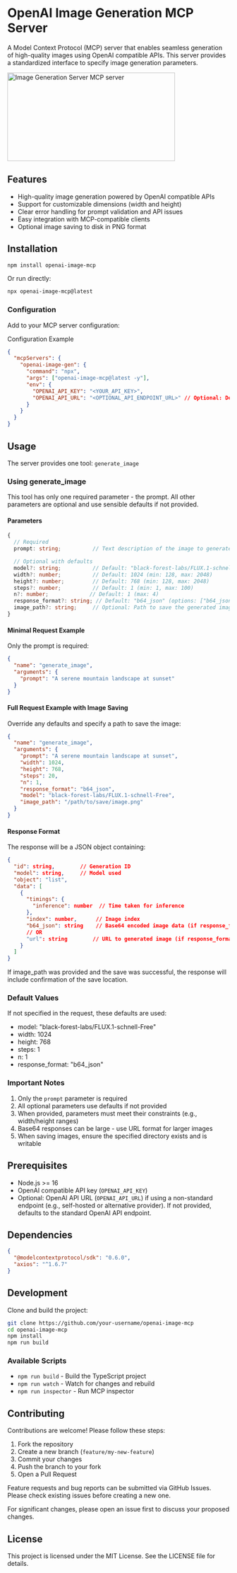 # OpenAI Image Generation MCP Server

A Model Context Protocol (MCP) server that enables seamless generation of high-quality images using OpenAI compatible APIs. This server provides a standardized interface to specify image generation parameters.

<a href="https://glama.ai/mcp/servers/y6qfizhsja">
  <img width="380" height="200" src="https://glama.ai/mcp/servers/y6qfizhsja/badge" alt="Image Generation Server MCP server" />
</a>

## Features

- High-quality image generation powered by OpenAI compatible APIs
- Support for customizable dimensions (width and height)
- Clear error handling for prompt validation and API issues
- Easy integration with MCP-compatible clients
- Optional image saving to disk in PNG format

## Installation

```bash
npm install openai-image-mcp
```

Or run directly:

```bash
npx openai-image-mcp@latest
```

### Configuration

Add to your MCP server configuration:

<summary>Configuration Example</summary>

```json
{
  "mcpServers": {
    "openai-image-gen": {
      "command": "npx",
      "args": ["openai-image-mcp@latest -y"],
      "env": {
        "OPENAI_API_KEY": "<YOUR_API_KEY>",
        "OPENAI_API_URL": "<OPTIONAL_API_ENDPOINT_URL>" // Optional: Defaults to OpenAI standard endpoint if not provided
      }
    }
  }
}
```

## Usage

The server provides one tool: `generate_image`

### Using generate_image

This tool has only one required parameter - the prompt. All other parameters are optional and use sensible defaults if not provided.

#### Parameters

```typescript
{
  // Required
  prompt: string;          // Text description of the image to generate

  // Optional with defaults
  model?: string;          // Default: "black-forest-labs/FLUX.1-schnell-Free"
  width?: number;          // Default: 1024 (min: 128, max: 2048)
  height?: number;         // Default: 768 (min: 128, max: 2048)
  steps?: number;          // Default: 1 (min: 1, max: 100)
  n?: number;             // Default: 1 (max: 4)
  response_format?: string; // Default: "b64_json" (options: ["b64_json", "url"])
  image_path?: string;     // Optional: Path to save the generated image as PNG
}
```

#### Minimal Request Example

Only the prompt is required:

```json
{
  "name": "generate_image",
  "arguments": {
    "prompt": "A serene mountain landscape at sunset"
  }
}
```

#### Full Request Example with Image Saving

Override any defaults and specify a path to save the image:

```json
{
  "name": "generate_image",
  "arguments": {
    "prompt": "A serene mountain landscape at sunset",
    "width": 1024,
    "height": 768,
    "steps": 20,
    "n": 1,
    "response_format": "b64_json",
    "model": "black-forest-labs/FLUX.1-schnell-Free",
    "image_path": "/path/to/save/image.png"
  }
}
```

#### Response Format

The response will be a JSON object containing:

```json
{
  "id": string,        // Generation ID
  "model": string,     // Model used
  "object": "list",
  "data": [
    {
      "timings": {
        "inference": number  // Time taken for inference
      },
      "index": number,      // Image index
      "b64_json": string    // Base64 encoded image data (if response_format is "b64_json")
      // OR
      "url": string        // URL to generated image (if response_format is "url")
    }
  ]
}
```

If image_path was provided and the save was successful, the response will include confirmation of the save location.

### Default Values

If not specified in the request, these defaults are used:

- model: "black-forest-labs/FLUX.1-schnell-Free"
- width: 1024
- height: 768
- steps: 1
- n: 1
- response_format: "b64_json"

### Important Notes

1. Only the `prompt` parameter is required
2. All optional parameters use defaults if not provided
3. When provided, parameters must meet their constraints (e.g., width/height ranges)
4. Base64 responses can be large - use URL format for larger images
5. When saving images, ensure the specified directory exists and is writable

## Prerequisites

- Node.js >= 16
- OpenAI compatible API key (`OPENAI_API_KEY`)
- Optional: OpenAI API URL (`OPENAI_API_URL`) if using a non-standard endpoint (e.g., self-hosted or alternative provider). If not provided, defaults to the standard OpenAI API endpoint.

## Dependencies

```json
{
  "@modelcontextprotocol/sdk": "0.6.0",
  "axios": "^1.6.7"
}
```

## Development

Clone and build the project:

```bash
git clone https://github.com/your-username/openai-image-mcp
cd openai-image-mcp
npm install
npm run build
```

### Available Scripts

- `npm run build` - Build the TypeScript project
- `npm run watch` - Watch for changes and rebuild
- `npm run inspector` - Run MCP inspector

## Contributing

Contributions are welcome! Please follow these steps:

1. Fork the repository
2. Create a new branch (`feature/my-new-feature`)
3. Commit your changes
4. Push the branch to your fork
5. Open a Pull Request

Feature requests and bug reports can be submitted via GitHub Issues. Please check existing issues before creating a new one.

For significant changes, please open an issue first to discuss your proposed changes.

## License

This project is licensed under the MIT License. See the LICENSE file for details.